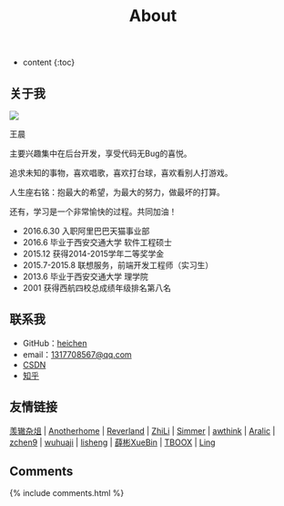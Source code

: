 ﻿---
layout: page
title: About
permalink: /about/
icon: heart
type: page
---

* content
{:toc}

## 关于我
![](https://img.alicdn.com/tfs/TB18QnlOpXXXXcVXpXXXXXXXXXX-388-256.png)

王晨

主要兴趣集中在后台开发，享受代码无Bug的喜悦。

追求未知的事物，喜欢唱歌，喜欢打台球，喜欢看别人打游戏。

人生座右铭：抱最大的希望，为最大的努力，做最坏的打算。

还有，学习是一个非常愉快的过程。共同加油！

* 2016.6.30 入职阿里巴巴天猫事业部
* 2016.6 毕业于西安交通大学 软件工程硕士
* 2015.12 获得2014-2015学年二等奖学金
* 2015.7-2015.8 联想服务，前端开发工程师（实习生）
* 2013.6 毕业于西安交通大学 理学院
* 2001 获得西航四校总成绩年级排名第八名

## 联系我

* GitHub：[heichen](https://github.com/heichen)
* email：1317708567@qq.com
* [CSDN](http://blog.csdn.net/hei_chen)
* [知乎](https://www.zhihu.com/people/darkchen/activities)




## 友情链接

[羡辙杂俎](http://zhangwenli.com/blog) \| [Anotherhome](https://www.anotherhome.net) \| [Reverland](http://reverland.org/) \| [ZhiLi](http://lizhipower.github.io/) \| [Simmer](http://simmer-jun.github.io/) \| [awthink](http://awthink.net/) \| [Aralic](http://aralic.github.io/) \| [zchen9](http://www.chen9.info/) \| [wuhuaji](http://wuhuaji.me/) \| [lisheng](http://www.lishengcn.cn/) \| [薛彬XueBin](http://axuebin.com/blog/) \| [TBOOX](http://www.tboox.org/cn/) \|  [Ling](http://linglinyp.com/)

## Comments

{% include comments.html %}
